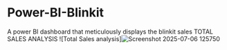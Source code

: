 # Power-BI-Blinkit
A power BI dashboard that meticulously displays the blinkit sales
TOTAL SALES ANALYSIS
![Total Sales analysis]![Screenshot 2025-07-06 125750](https://github.com/user-attachments/assets/ee8687a0-3a35-4188-b1dd-080d9dbdb37d)

